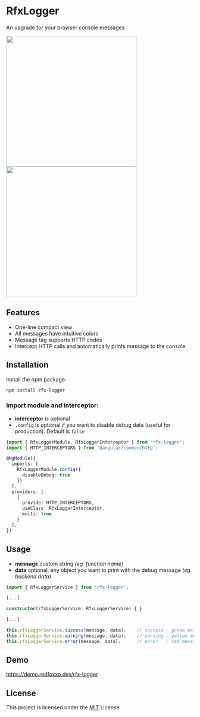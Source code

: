 # RfxLogger

An upgrade for your browser console messages

<img src="https://i.ibb.co/y59MBfV/rfx-logger-1.png" width="350" />
<br />
<img src="https://i.ibb.co/6wZcg0x/rfx-http-logger.png" width="350" />

## Features

- One-line compact view
- All messages have intuitive colors
- Message tag supports HTTP codes
- Intercept HTTP calls and automatically prints message to the console

## Installation

Install the npm package:
```bash
npm install rfx-logger
```

### Import module and interceptor:

- __interceptor__ is optional 
- `.config` is optional if you want to disable debug data (useful for production). Default is `false`
```typescript
import { RfxLoggerModule, RfxLoggerInterceptor } from 'rfx-logger';
import { HTTP_INTERCEPTORS } from '@angular/common/http';

@NgModule({
  imports: [
    RfxLoggerModule.config({
      disableDebug: true
    })
  ],
  providers: [
    {
      provide: HTTP_INTERCEPTORS,
      useClass: RfxLoggerInterceptor,
      multi: true
    }
  ],
})
```

## Usage

* __message__
custom string *(eg. function name)*
* __data__
optional, any object you want to print with the debug message *(eg. backend data)*

```typescript
import { RfxLoggerService } from 'rfx-logger';

[...]

constructor(rfxLoggerService: RfxLoggerService) { }

[...]

this.rfxLoggerService.success(message, data);    // success - green message
this.rfxLoggerService.warning(message, data);    // warning - yellow message
this.rfxLoggerService.error(message, data);      // error   - red message
```

## Demo

https://demo.redfoxxo.dev/rfx-logger

## License

This project is licensed under the [MIT](http://vjpr.mit-license.org) License
